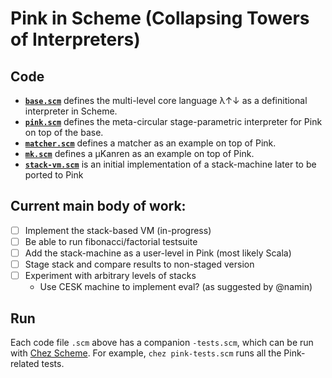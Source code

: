 # Pink in Scheme (Collapsing Towers of Interpreters)

## Code
* __[`base.scm`](base.scm)__ defines the multi-level core language λ↑↓ as a definitional interpreter in Scheme.
* __[`pink.scm`](pink.scm)__ defines the meta-circular stage-parametric interpreter for Pink on top of the base.
* __[`matcher.scm`](matcher.scm)__ defines a matcher as an example on top of Pink.
* __[`mk.scm`](mk.scm)__ defines a µKanren as an example on top of Pink.
* __[`stack-vm.scm`](stack-vm.scm)__ is an initial implementation of a stack-machine later to be ported to Pink

## Current main body of work:
  - [ ] Implement the stack-based VM (in-progress)
  - [ ] Be able to run fibonacci/factorial testsuite
  - [ ] Add the stack-machine as a user-level in Pink (most likely Scala)
  - [ ] Stage stack and compare results to non-staged version
  - [ ] Experiment with arbitrary levels of stacks
    * Use CESK machine to implement eval? (as suggested by @namin)

## Run
Each code file `.scm` above has a companion `-tests.scm`, which can be run with [Chez Scheme](https://cisco.github.io/ChezScheme/).
For example, `chez pink-tests.scm` runs all the Pink-related tests.